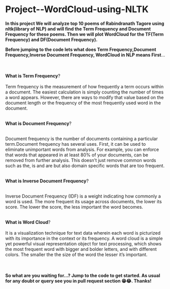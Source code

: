 # Project--WordCloud-using-NLTK


<table>
  
**In this project We will analyze top 10 poems of Rabindranath Tagore using nltk(library of NLP) and will find the Term Frequency and Document Frequency for these poems. Then we will plot WordCloud for the TF(Term Frequency) and DF(Document Frequency).**


**Before jumping to the code lets what does Term Frequency,Document Frequency,Inverse Document Frequency, WordCloud in NLP means First**...<br></br>

<table>

**What is Term Frequency**?<br></br>
Term frequency is the measurement of how frequently a term occurs within a document. The easiest calculation is simply counting the number of times a word appears. However, there are ways to modify that value based on the document length or the frequency of the most frequently used word in the document.<br></br>


**What is Document Frequency**?<br></br>

Document frequency is the number of documents containing a particular term.Document frequency has several uses. First, it can be used to eliminate unimportant words from analysis. For example, you can enforce that words that appeared in at least 80% of your documents, can be removed from further analysis. This doesn’t just remove common words such as the, is and are but also domain specific words that are too frequent.<br></br>


**What is Inverse Document Frequency**?<br></br>

Inverse Document Frequency (IDF) is a weight indicating how commonly a word is used. The more frequent its usage across documents, the lower its score. The lower the score, the less important the word becomes.<br></br>

**What is Word Cloud**?<br></br>
It is a visualization technique for text data wherein each word is picturized with its importance in the context or its frequency. A word cloud is a simple yet powerful visual representation object for text processing, which shows the most frequent word with bigger and bolder letters, and with different colors. The smaller the the size of the word the lesser it’s important.<br></br>


</table>

**So what are you waiting for...? Jump to the code to get started. As usual for any doubt or query see you in pull request section 😁😂. Thanks!**


